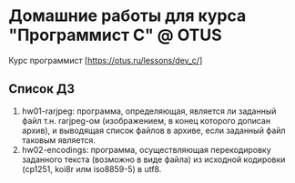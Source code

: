 # Домашние работы для курса "Программист C" @ OTUS
Курс программист [https://otus.ru/lessons/dev_c/]

## Список ДЗ
  1. hw01-rarjpeg: программа, определяющая, является ли заданный файл т.н. rarjpeg-ом (изображением, в конец которого дописан архив), и выводящая список файлов в архиве, если заданный файл таковым является.
  2. hw02-encodings: программа, осуществляющая перекодировку заданного текста (возможно в виде файла) из исходной кодировки (cp1251, koi8r илм iso8859-5) в utf8.

